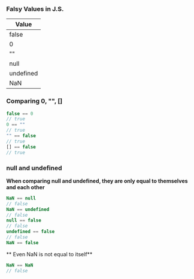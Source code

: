 ### Falsy Values in J.S.

| Value     |
| --------- |
| false     |
| 0         |
| ""        |
| null      |
| undefined |
| NaN       |

### Comparing 0, "", []

```Javascript
false == 0
// true
0 == ""
// true
"" == false
// true
[] == false
// true
```

### null and undefined

**When comparing null and undefined, they are only equal to themselves and each other**

```Javascript
NaN == null
// false
NaN == undefined
// false
null == false
// false
undefined == false
// false
NaN == false
```

** Even NaN is not equal to itself**

```Javascript
NaN == NaN
// false
```
